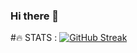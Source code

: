 ### Hi there 👋

#:fire: STATS :
[![GitHub Streak](http://github-readme-streak-stats.herokuapp.com?user=zjp292&theme=dark&background=000000)](https://git.io/streak-stats)

<!--
**zjp292/zjp292** is a ✨ _special_ ✨ repository because its `README.md` (this file) appears on your GitHub profile.

Here are some ideas to get you started:

- 🔭 I’m currently working on ...
- 🌱 I’m currently learning ...
- 👯 I’m looking to collaborate on ...
- 🤔 I’m looking for help with ...
- 💬 Ask me about ...
- 📫 How to reach me: ...
- 😄 Pronouns: ...
- ⚡ Fun fact: ...
-->
